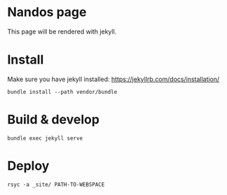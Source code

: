 # Nandos page

This page will be rendered with jekyll.

# Install

Make sure you have jekyll installed: 
https://jekyllrb.com/docs/installation/

```
bundle install --path vendor/bundle
```

# Build & develop

```
bundle exec jekyll serve
```

# Deploy

```
rsyc -a _site/ PATH-TO-WEBSPACE
```

